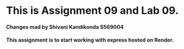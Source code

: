 # This is Assignment 09 and Lab 09.
#### Changes mad by Shivani Kandikonda S569004
#### This assignment is to start working with express hosted on Render.
